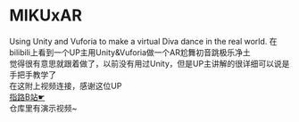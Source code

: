 # MIKUxAR
Using Unity and Vuforia to make a virtual Diva dance in the real world.
在bilibili上看到一个UP主用Unity&Vuforia做一个AR尬舞初音跳极乐净土<br>
觉得很有意思就跟着做了，以前没有用过Unity，但是UP主讲解的很详细可以说是手把手教学了<br>
在这附上视频连接，感谢这位UP<br>
[指路B站☛](https://www.bilibili.com/video/av11530751/ "( ゜▽゜)つロ 乾杯~")<br>
仓库里有演示视频~